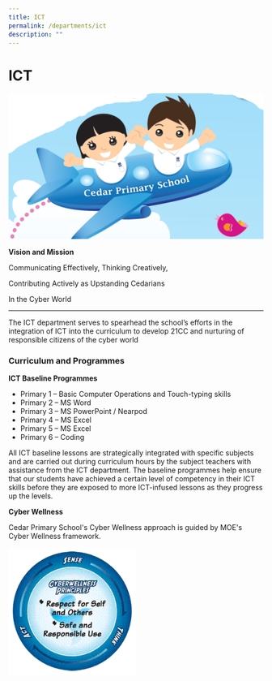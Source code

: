 ```yaml
---
title: ICT
permalink: /departments/ict
description: ""
---
```

# **ICT**

![](/images/Cedar%20Pri%20-%20ICT.png)

**Vision and Mission**

Communicating Effectively, Thinking Creatively,

Contributing Actively as Upstanding Cedarians

In the Cyber World

------------------------------------------------------------------------- 

The ICT department serves to spearhead the school’s efforts in the integration of ICT into the curriculum to develop 21CC and nurturing of responsible citizens of the cyber world
  
### Curriculum and Programmes
 
**ICT Baseline Programmes**

*   Primary 1 – Basic Computer Operations and Touch-typing skills
*   Primary 2 – MS Word
*   Primary 3 – MS PowerPoint / Nearpod
*   Primary 4 – MS Excel
*   Primary 5 – MS Excel
*   Primary 6 – Coding

All ICT baseline lessons are strategically integrated with specific subjects and are carried out during curriculum hours by the subject teachers with assistance from the ICT department. The baseline programmes help ensure that our students have achieved a certain level of competency in their ICT skills before they are exposed to more ICT-infused lessons as they progress up the levels.


**Cyber Wellness**

Cedar Primary School's Cyber Wellness approach is guided by MOE's Cyber Wellness framework.

<img src="/images/Cyberwellness%20Principles.gif" 
     style="width:50%">